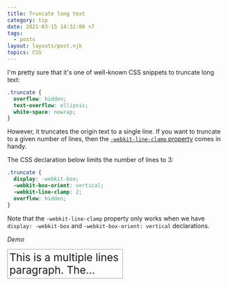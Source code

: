 ```yaml
---
title: Truncate long text
category: tip
date: 2021-03-15 14:32:00 +7
tags:
  - posts
layout: layouts/post.njk
topics: CSS
---
```


I'm pretty sure that it's one of well-known CSS snippets to truncate long text:

```css
.truncate {
  overflow: hidden;
  text-overflow: ellipsis;
  white-space: nowrap;
}
```

However, it truncates the origin text to a single line. If you want to truncate to a given number of lines, then the [`-webkit-line-clamp` property](https://developer.mozilla.org/en-US/docs/Web/CSS/-webkit-line-clamp) comes in handy.

The CSS declaration below limits the number of lines to 3:

```css
.truncate {
  display: -webkit-box;
  -webkit-box-orient: vertical;
  -webkit-line-clamp: 2;
  overflow: hidden;
}
```

Note that the `-webkit-line-clamp` property only works when we have `display: -webkit-box` and `-webkit-box-orient: vertical` declarations.

_Demo_
<style>
@keyframes demo-font-size {
  0% {
    font-size: 1.5rem;
  }  

  50% {
    font-size: 2.5rem;
  }

  100% {
    font-size: 1.5rem;
  }
}

.demo__truncate {
  display: -webkit-box;
  -webkit-box-orient: vertical;
  -webkit-line-clamp: 2;
  overflow: hidden;

  /* For demo */
  animation-duration: 4s;
  animation-iteration-count: infinite;
  animation-name: demo-font-size;
  border: 1px solid #9CA3AF;
  padding: 0.25rem;
  width: 16rem;
}
</style>

<div class="demo__truncate">
  This is a multiple lines paragraph. The content will be truncated to 2 lines
</div>